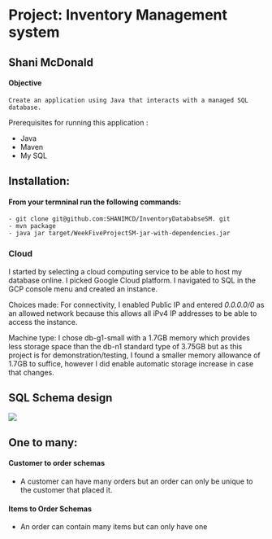 # Project: Inventory Management system 
## Shani McDonald

#### Objective
    Create an application using Java that interacts with a managed SQL database.

Prerequisites for running this application :
- Java
- Maven
- My SQL


## Installation:
#### From your termninal run the following commands: 
```
- git clone git@github.com:SHANIMCD/InventoryDatababseSM. git
- mvn package 
- java jar target/WeekFiveProjectSM-jar-with-dependencies.jar
```


### Cloud 
I started by selecting a cloud computing service to be able to host my database online. 
I picked Google Cloud platform. 
I navigated to SQL in the GCP console menu and created an instance. 

Choices made:
For connectivity, I enabled Public IP and entered *0.0.0.0/0* as an allowed network because this allows all iPv4 IP addresses to be able to access the instance.

Machine type:
I chose db-g1-small with a 1.7GB memory which provides less storage space than the db-n1 standard type of 3.75GB but as this project is for demonstration/testing, I found a smaller memory allowance of 1.7GB to suffice, however I did enable automatic storage increase in case that changes.


## SQL Schema design
![](2020-06-12-12-30-11.png)
## One to many:
#### Customer to order schemas
- A customer can have many orders but an order can only be unique to the customer that placed it.
#### Items to Order Schemas
- An order can contain many items but can only have one 
